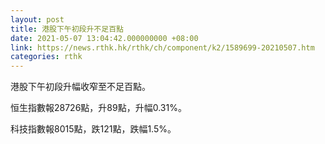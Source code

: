 ```yaml
---
layout: post
title: 港股下午初段升不足百點
date: 2021-05-07 13:04:42.000000000 +08:00
link: https://news.rthk.hk/rthk/ch/component/k2/1589699-20210507.htm
categories: rthk
---
```


港股下午初段升幅收窄至不足百點。

恒生指數報28726點，升89點，升幅0.31%。

科技指數報8015點，跌121點，跌幅1.5%。
